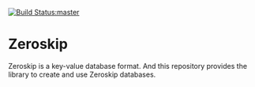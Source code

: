 [![Build Status:master](https://api.travis-ci.org/ajaysusarla/zeroskip.svg?branch=master)](https://travis-ci.org/ajaysusarla/zeroskip)

# Zeroskip

Zeroskip is a key-value database format. And this repository provides
the library to create and use Zeroskip databases.

